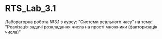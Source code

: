 # RTS_Lab_3.1
Лабораторна робота №3.1 з курсу: "Системи реального часу" на тему: "Реалізація задачі розкладання числа на прості множники (факторизація числа)"
